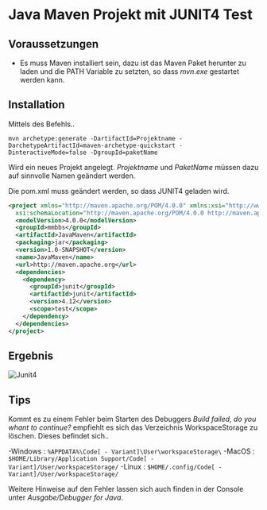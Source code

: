 # Java Maven Projekt mit JUNIT4 Test
## Voraussetzungen
- Es muss Maven installiert sein, dazu ist das Maven Paket herunter zu laden und die PATH Variable zu setzten, so dass *mvn.exe* gestartet werden kann.

## Installation
Mittels des Befehls..
```
mvn archetype:generate -DartifactId=Projektname -DarchetypeArtifactId=maven-archetype-quickstart -DinteractiveMode=false -DgroupId=paketName
```
Wird ein neues Projekt angelegt. *Projektname* und *PaketName* müssen dazu auf sinnvolle Namen geändert werden.

Die pom.xml muss geändert werden, so dass JUNIT4 geladen wird.
```xml
<project xmlns="http://maven.apache.org/POM/4.0.0" xmlns:xsi="http://www.w3.org/2001/XMLSchema-instance"
  xsi:schemaLocation="http://maven.apache.org/POM/4.0.0 http://maven.apache.org/maven-v4_0_0.xsd">
  <modelVersion>4.0.0</modelVersion>
  <groupId>mmbbs</groupId>
  <artifactId>JavaMaven</artifactId>
  <packaging>jar</packaging>
  <version>1.0-SNAPSHOT</version>
  <name>JavaMaven</name>
  <url>http://maven.apache.org</url>
  <dependencies>
    <dependency>
      <groupId>junit</groupId>
      <artifactId>junit</artifactId>
      <version>4.12</version>
      <scope>test</scope>
    </dependency>
  </dependencies>
</project>
```
## Ergebnis
![Junit4](junit.gif "Unit Tests")

## Tips
Kommt es zu einem Fehler beim Starten des Debuggers *Build failed, do you whant to continue?* empfiehlt es sich das Verzeichnis WorkspaceStorage zu löschen. Dieses befindet sich..

-Windows : ```%APPDATA%\Code[ - Variant]\User\workspaceStorage\```
-MacOS : ```$HOME/Library/Application Support/Code[ - Variant]/User/workspaceStorage/```
-Linux : ```$HOME/.config/Code[ - Variant]/User/workspaceStorage/```

Weitere Hinweise auf den Fehler lassen sich auch finden in der Console unter *Ausgabe/Debugger for Java*.

